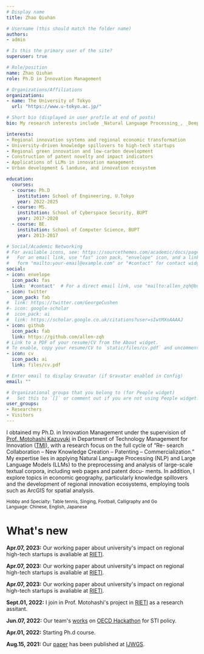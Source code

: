 ```yaml
---
# Display name
title: Zhao Qiuhan

# Username (this should match the folder name)
authors:
- admin

# Is this the primary user of the site?
superuser: true

# Role/position
name: Zhao Qiuhan
role: Ph.D in Innovation Management

# Organizations/Affiliations
organizations:
- name: The University of Tokyo
  url: "https://www.u-tokyo.ac.jp/"

# Short bio (displayed in user profile at end of posts)
bio: My research interests include _Natural Language Processing_, _Deep Learning_ , _Data Science_ and it's application in _Science Economy_. If you get interets in my research topics, please contact me as <font color = "blue">zhaoqiuhan2019@outlook.com</font>.

interests:
- Regional innovation systems and regional economic transformation
- University-driven knowledge spillovers to high-tech startups
- Regional green innovation and low-carbon development
- Construction of patent novelty and impact indicators
- Applications of LLMs in innovation management
- Urban development & landuse, and innovation ecosystem

education:
  courses:
  - course: Ph.D
    institution: School of Engineering, U.Tokyo
    year: 2022-2025
  - course: MS.
    institution: School of Cyberspace Security, BUPT
    year: 2017-2020
  - course: BE.
    institution: School of Computer Science, BUPT
    year: 2013-2017

# Social/Academic Networking
# For available icons, see: https://sourcethemes.com/academic/docs/page-builder/#icons
#   For an email link, use "fas" icon pack, "envelope" icon, and a link in the
#   form "mailto:your-email@example.com" or "#contact" for contact widget.
social:
- icon: envelope
  icon_pack: fas
  link: '#contact'  # For a direct email link, use "mailto:allen_zqh@bupt.edu.cn".
- icon: twitter
  icon_pack: fab
#  link: https://twitter.com/GeorgeCushen
#- icon: google-scholar
#  icon_pack: ai
#  link: https://scholar.google.co.uk/citations?user=sIwtMXoAAAAJ
- icon: github
  icon_pack: fab
  link: https://github.com/allen-zqh
# Link to a PDF of your resume/CV from the About widget.
# To enable, copy your resume/CV to `static/files/cv.pdf` and uncomment the lines below.
- icon: cv
  icon_pack: ai
  link: files/cv.pdf

# Enter email to display Gravatar (if Gravatar enabled in Config)
email: ""

# Organizational groups that you belong to (for People widget)
#   Set this to `[]` or comment out if you are not using People widget.
user_groups:
- Researchers
- Visitors
---
```


<!--
<small>(2020-10-06 22:41 in Changchun, China)  I am now in the [Preparatory School for Chinese Students to Japan](http://lryx.nenu.edu.cn/), [Northeast Normal University (NENU)](http://www.nenu.edu.cn/) for taking Japanese course, arranged by the [2021 MEXT Scholarship](https://www.mext.go.jp/content/20200521-mxt_gakushi02-000007188-02.pdf). The expected study time is from Oct, 2020 to Aug, 2021.</small>
-->

<!--
I was selected by BUPT and attended into [Ye Peida Institute](https://baike.baidu.com/item/%E5%8F%B6%E5%9F%B9%E5%A4%A7%E5%AD%A6%E9%99%A2/4492808?fr=aladdin) when I was an undergraduate. Under the guidance of [Prof. Liu Liang](https://scs.bupt.edu.cn/info/1097/1346.htm), I learned about compression sensing, multimedia computing and intelligent text processing. The undergraduate thesis "_The Design and Implementation of Chaotic Compressive Sensing Algorithm_" won "_2017 Excellent Undergraduate Graduation Thesis Award_" in BUPT. After entering the graduate school, I studied under [Prof. Yang Wenchuan](https://scss.bupt.edu.cn/info/1063/1135.htm) to continue learning natural language processing related research topics.
-->

I obtained my Ph.D. in Innovation Management under the supervision of [Prof. Motohashi Kazuyuki](http://www.mo.t.u-tokyo.ac.jp/member_motohashi.html) in Department of Technology Management for Innovation ([TMI](https://tmi.t.u-tokyo.ac.jp/)), with a research focus on the full cycle of “Re-
search Collaboration – New Knowledge Creation – Patenting – Commercialization.” My expertise
lies in applying Natural Language Processing (NLP) and Large Language Models (LLMs) to the
preprocessing and analysis of large-scale textual corpora, including web pages and patent docu-
ments. In addition, I explore topics in economic geography, particularly knowledge spillovers and
the development of regional innovation ecosystems, employing tools such as ArcGIS for spatial
analysis.

<!--
You can refer to my research in **Projects** and **Publications**, and I also record my recent work and idea in **Posts**. I will update this page as possible. Additionally, you can click the button in the upper right corner to switch language _(EN-CN-JA)_, but CN and JA only contain personal information page.
-->

<small>Hobby and Specialty: Table tennis, Singing, Football, Calligraphy and Go</small><br>
<small>Language: Chinese, English, Japanese</small>

<h1 id=whats-new>What's new</h1>

**Apr.07, 2023:** Our working paper about university's impact on regional high-tech startups is avaliable at [RIETI](https://www.rieti.go.jp/jp/publications/summary/23040006.html).

**Apr.07, 2023:** Our working paper about university's impact on regional high-tech startups is avaliable at [RIETI](https://www.rieti.go.jp/jp/publications/summary/23040006.html).

**Apr.07, 2023:** Our working paper about university's impact on regional high-tech startups is avaliable at [RIETI](https://www.rieti.go.jp/jp/publications/summary/23040006.html).

**Sept.01, 2022:** I join in Prof. Motohashi's project in [RIETI](https://www.rieti.go.jp/en/) as a research assitant.

**Jun.07, 2022:** Our team's [works](/files/slide/OECD_Hackathon_UTokyo.pdf) on [OECD Hackathon](https://github.com/STIPlab/hackathon) for STI policy.

**Apr.01, 2022:** Starting Ph.d course.

<!--
**Aug.27, 2021:** I have finished courses arranged by the [2021 MEXT Scholarship](https://www.mext.go.jp/content/20200521-mxt_gakushi02-000007188-02.pdf), in the [Preparatory School for Chinese Students to Japan](http://lryx.nenu.edu.cn/), [Northeast Normal University (NENU)](http://www.nenu.edu.cn/).
-->

**Aug.15, 2021:** Our [paper](https://www.inderscience.com/info/inarticle.php?artid=116539) has been published at [IJWGS](https://www.inderscience.com/jhome.php?jcode=ijwgs).